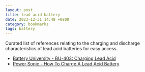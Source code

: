 ```yaml
---
layout: post
title: lead acid battery
date: 2023-12-31 14:48 +0800
category: bookmarks
tags: battery
---
```

Curated list of references relating to the charging and discharge characteristics of lead acid batteries for easy access.

+ [Battery University - BU-403: Charging Lead Acid](https://batteryuniversity.com/article/bu-403-charging-lead-acid%C2%A0)
+ [Power Sonic - How To Charge A Lead Acid Battery](https://www.power-sonic.com/blog/how-to-charge-a-lead-acid-battery/)
